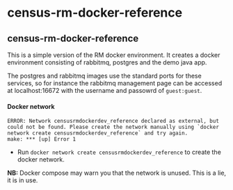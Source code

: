 # census-rm-docker-reference
## census-rm-docker-reference 
This is a simple version of the RM docker environment. It creates a docker environment consisting of rabbitmq, postgres and the demo java app.

The postgres and rabbitmq images use the standard ports for these services, so for instance the rabbitmq management page can be accessed at localhost:16672 with the username and passowrd of `guest:guest`.

#### Docker network
```
ERROR: Network censusrmdockerdev_reference declared as external, but could not be found. Please create the network manually using `docker network create censusrmdockerdev_reference` and try again.
make: *** [up] Error 1
```

- Run `docker network create censusrmdockerdev_reference` to create the docker network.

**NB:** Docker compose may warn you that the network is unused. This is a lie, it is in use. 